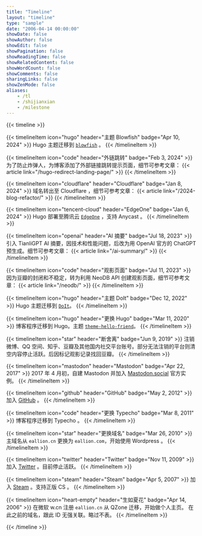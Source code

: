 ```yaml
---
title: "Timeline"
layout: "timeline"
type: "sample"
date: "2006-04-14 00:00:00"
showDate: false
showAuthor: false
showEdit: false
showPagination: false
showReadingTime: false
showRelatedContent: false
showWordCount: false
showComments: false
sharingLinks: false
showZenMode: false
aliases:
    - /tl
    - /shijianxian
    - /milestone
---
```


<style>
    .thumbnail {
        min-width: 180px;
    }
    @media (min-width: 640px) {
        .thumbnail {
            min-width: 300px;
        }
    }
</style>

{{< timeline >}}

{{< timelineItem icon="hugo" header="主题 Blowfish" badge="Apr 10, 2024" >}}
Hugo 主题迁移到 <code><a href="https://github.com/nunocoracao/blowfish" target="_blank" rel="noopener noreferrer">blowfish</a></code> 。
{{< /timelineItem >}}

{{< timelineItem icon="code" header="外链跳转" badge="Feb 3, 2024" >}}
为了防止炸弹人，为博客添加了外部链接跳转提示页面，细节可参考文章：
{{< article link="/hugo-redirect-landing-page/" >}}
{{< /timelineItem >}}

{{< timelineItem icon="cloudflare" header="Cloudflare" badge="Jan 8, 2024" >}}
域名转出至 Cloudflare ，细节可参考文章：
{{< article link="/2024-blog-refactor/" >}}
{{< /timelineItem >}}

{{< timelineItem icon="tencent-cloud" header="EdgeOne" badge="Jan 6, 2024" >}}
Hugo 部署至腾讯云 <code><a href="https://e5n.cc/s/teo" target="_blank" rel="noopener noreferrer">EdgeOne</a></code> ，支持 Anycast 。
{{< /timelineItem >}}

{{< timelineItem icon="openai" header="AI 摘要" badge="Jul 18, 2023" >}}
引入 TianliGPT AI 摘要，因技术和性能问题，后改为用 OpenAI 官方的 ChatGPT 预生成。细节可参考文章：
{{< article link="/ai-summary/" >}}
{{< /timelineItem >}}

{{< timelineItem icon="code" header="观影页面" badge="Jul 11, 2023" >}}
因为豆瓣的封闭和不稳定，转为利用 NeoDB API 创建观影页面，细节可参考文章：
{{< article link="/neodb/" >}}
{{< /timelineItem >}}

{{< timelineItem icon="hugo" header="主题 DoIt" badge="Dec 12, 2022" >}}
Hugo 主题迁移到 <code><a href="https://github.com/HEIGE-PCloud/DoIt" target="_blank" rel="noopener noreferrer">DoIt</a></code>。
{{< /timelineItem >}}

{{< timelineItem icon="hugo" header="更换 Hugo" badge="Mar 11, 2020" >}}
博客程序迁移到 Hugo。主题 <code><a href="https://github.com/panr/hugo-theme-hello-friend" target="_blank" rel="noopener noreferrer">theme-hello-friend</a></code>。
{{< /timelineItem >}}

{{< timelineItem icon="star" header="断舍离" badge="Jun 9, 2019" >}}
注销微博、QQ 空间、知乎、豆瓣及其他国内社交平台账号。部分无法注销的平台则清空内容停止活跃。后因标记观影记录找回豆瓣。
{{< /timelineItem >}}

{{< timelineItem icon="mastodon" header="Mastodon" badge="Apr 22, 2017" >}}
2017 年 4 月初，自建 Mastodon 并加入 <a href="https://mastodon.social/@eallion/3726552" target="_blank" rel="noopener noreferrer">Mastodon.social</a> 官方实例。
{{< /timelineItem >}}

{{< timelineItem icon="github" header="GitHub" badge="May 2, 2012" >}}
加入 <a href="https://github.com/eallion?tab=overview&from=2012-05-01&to=2012-05-31" target="_blank" rel="noopener noreferrer">GitHub</a> 。
{{< /timelineItem >}}

{{< timelineItem icon="code" header="更换 Typecho" badge="Mar 8, 2011" >}}
博客程序迁移到 Typecho 。
{{< /timelineItem >}}

{{< timelineItem icon="star" header="更换域名" badge="Mar 26, 2010" >}}
主域名从 <code>eallion.cn</code> 更换为 <code>eallion.com</code>，开始使用 Wordpress 。
{{< /timelineItem >}}

{{< timelineItem icon="twitter" header="Twitter" badge="Nov 11, 2009" >}}
加入 <a href="https://twitter.com/eallion/" target="_blank" rel="noopener noreferrer">Twitter</a> 。目前停止活跃。
{{< /timelineItem >}}

{{< timelineItem icon="steam" header="Steam" badge="Apr 5, 2007" >}}
加入 <a href="https://steamcommunity.com/id/eallion/badges/1" target="_blank" rel="noopener noreferrer">Steam</a> 。支持正版 CS 。
{{< /timelineItem >}}

{{< timelineItem icon="heart-empty" header="生如夏花" badge="Apr 14, 2006" >}}
在微软 w.cn 注册 <code>eallion.cn</code> 从 QZone 迁移，开始做个人主页。
在此之前的域名，跟此 ID 无强关联。略过不表。
{{< /timelineItem >}}

{{< /timeline >}}
